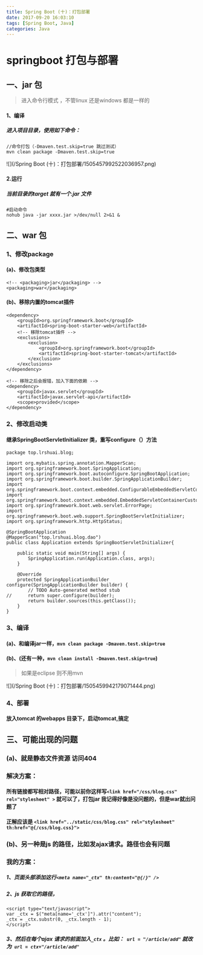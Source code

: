 ```yaml
---
title: Spring Boot (十)：打包部署
date: 2017-09-20 16:03:10
tags: [Spring Boot, Java]
categories: Java
---
```

# springboot 打包与部署

## 一、jar 包
> 进入命令行模式 ，不管linux 还是windows 都是一样的

#### 1、编译
##### 进入项目目录，使用如下命令： 
```
//命令打包（-Dmaven.test.skip=true 跳过测试）
mvn clean package -Dmaven.test.skip=true
```
![](/Spring Boot (十)：打包部署/1505457992522036957.png)
#### 2.运行
##### 当前目录的target 就有一个.jar 文件
```
#启动命令
nohub java -jar xxxx.jar >/dev/null 2>&1 &
```

## 二、war 包
### 1、修改package
#### (a)、修改包类型
```
<!-- <packaging>jar</packaging> -->
<packaging>war</packaging>
```

#### (b)、移除内置的tomcat插件
```
<dependency>
    <groupId>org.springframework.boot</groupId>
    <artifactId>spring-boot-starter-web</artifactId>
    <!-- 移除tomcat插件 -->
    <exclusions>
        <exclusion>
            <groupId>org.springframework.boot</groupId>
            <artifactId>spring-boot-starter-tomcat</artifactId>
        </exclusion>
    </exclusions>
</dependency>

<!-- 移除之后会报错，加入下面的依赖 -->
<dependency>
    <groupId>javax.servlet</groupId>
    <artifactId>javax.servlet-api</artifactId>
    <scope>provided</scope>
</dependency>
```
### 2、修改启动类
#### 继承SpringBootServletInitializer 类，重写configure（）方法
```
package top.lrshuai.blog;

import org.mybatis.spring.annotation.MapperScan;
import org.springframework.boot.SpringApplication;
import org.springframework.boot.autoconfigure.SpringBootApplication;
import org.springframework.boot.builder.SpringApplicationBuilder;
import org.springframework.boot.context.embedded.ConfigurableEmbeddedServletContainer;
import org.springframework.boot.context.embedded.EmbeddedServletContainerCustomizer;
import org.springframework.boot.web.servlet.ErrorPage;
import org.springframework.boot.web.support.SpringBootServletInitializer;
import org.springframework.http.HttpStatus;

@SpringBootApplication
@MapperScan("top.lrshuai.blog.dao")
public class Application extends SpringBootServletInitializer{

	public static void main(String[] args) {
		SpringApplication.run(Application.class, args);
	}
	
	@Override
	protected SpringApplicationBuilder configure(SpringApplicationBuilder builder) {
		// TODO Auto-generated method stub
//		return super.configure(builder);
		return builder.sources(this.getClass());
	}
}
```
### 3、编译
#### (a)、和编译jar一样，`mvn clean package -Dmaven.test.skip=true`
#### (b)、(还有一种，`mvn clean install -Dmaven.test.skip=true`) 
> 如果是eclipse 则不用mvn

![](/Spring Boot (十)：打包部署/1505459942179071444.png)
### 4、部署
#### 放入tomcat 的webapps 目录下，启动tomcat,搞定

## 三、可能出现的问题
### (a)、就是静态文件资源 访问404
### 解决方案：
#### 所有链接都写相对路径，可能以前你这样写`<link href="/css/blog.css" rel="stylesheet" >` 就可以了，打包jar 我记得好像是没问题的，但是war就出问题了
#### 正解应该是 `<link href="../static/css/blog.css" rel="stylesheet" th:href="@{/css/blog.css}">`

### (b)、另一种是js 的路径，比如发ajax请求。路径也会有问题
### 我的方案：
##### 1、页面头部添加这行`<meta name="_ctx" th:content="@{/}" />`
##### 2、js 获取它的路径，
```
<script type="text/javascript">
var _ctx = $("meta[name='_ctx']").attr("content");
_ctx = _ctx.substr(0, _ctx.length - 1);
</script>
```
##### 3、然后在每个ajax 请求的前面加入`_ctx` 。比如：` url = "/article/add"` 就改为` url = ctx+"/article/add"`

